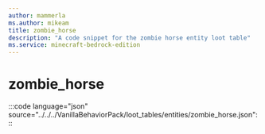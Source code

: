 ```yaml
---
author: mammerla
ms.author: mikeam
title: zombie_horse
description: "A code snippet for the zombie horse entity loot table"
ms.service: minecraft-bedrock-edition
---
```


# zombie_horse

:::code language="json" source="../../../VanillaBehaviorPack/loot_tables/entities/zombie_horse.json":::

